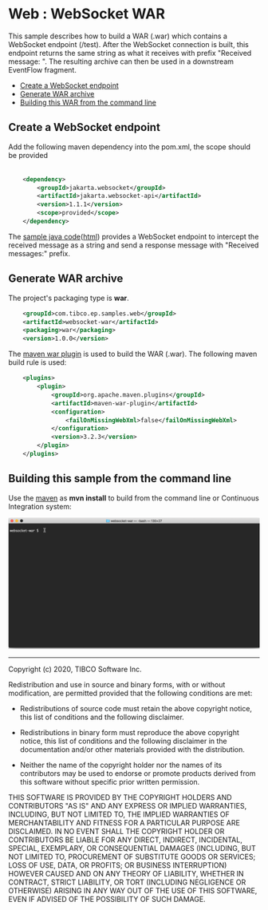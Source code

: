 # Web : WebSocket WAR

This sample describes how to build a WAR (.war) which contains a WebSocket endpoint (/test).  After the 
WebSocket connection is built, this endpoint returns the same string as what it receives with prefix 
"Received message: ".  The resulting archive can then be used in a downstream EventFlow fragment.

* [Create a WebSocket endpoint](#create-websocket-endpoint)
* [Generate WAR archive](#generate-war-archive)
* [Building this WAR from the command line](#building-this-war-from-the-command-line)

<a name="create-websocket-endpoint"></a>

## Create a WebSocket endpoint

Add the following maven dependency into the pom.xml, the scope should be provided

```xml

    <dependency>
        <groupId>jakarta.websocket</groupId>
        <artifactId>jakarta.websocket-api</artifactId>
        <version>1.1.1</version>
        <scope>provided</scope>
    </dependency>
```

The [sample java code](../../main/java/com/tibco/ep/samples/web/websocket/websocketwar/WebSocketEndpoint.java)([html](https://github.com/TIBCOSoftware/tibco-streaming-samples/tree/master/web/websocket/websocket-war/src//main/java/com/tibco/ep/samples/web/websocket/websocketwar/WebSocketEndpoint.java))  provides a WebSocket endpoint to intercept the received message as a string and send a response message with "Received messages:" prefix.


<a name="generate-war-archive"></a>

## Generate WAR archive

The project's packaging type is **war**.
```xml
    <groupId>com.tibco.ep.samples.web</groupId>
    <artifactId>websocket-war</artifactId>
    <packaging>war</packaging>
    <version>1.0.0</version>

```
The [maven war plugin](https://maven.apache.org/plugins/maven-war-plugin/) is used to build the WAR (.war).  The following maven build rule is used:

```xml
    <plugins>
        <plugin>
            <groupId>org.apache.maven.plugins</groupId>
            <artifactId>maven-war-plugin</artifactId>
            <configuration>
                <failOnMissingWebXml>false</failOnMissingWebXml>
            </configuration>
            <version>3.2.3</version>
        </plugin>
    </plugins>
```

<a name="building-this-war-from-the-command-line"></a>

## Building this sample from the command line

Use the [maven](https://maven.apache.org) as **mvn install** to build from the command line or Continuous Integration system:

![maven](images/maven.gif)

---
Copyright (c) 2020, TIBCO Software Inc.

Redistribution and use in source and binary forms, with or without
modification, are permitted provided that the following conditions are met:

* Redistributions of source code must retain the above copyright notice, this
  list of conditions and the following disclaimer.

* Redistributions in binary form must reproduce the above copyright notice,
  this list of conditions and the following disclaimer in the documentation
  and/or other materials provided with the distribution.

* Neither the name of the copyright holder nor the names of its
  contributors may be used to endorse or promote products derived from
  this software without specific prior written permission.

THIS SOFTWARE IS PROVIDED BY THE COPYRIGHT HOLDERS AND CONTRIBUTORS "AS IS"
AND ANY EXPRESS OR IMPLIED WARRANTIES, INCLUDING, BUT NOT LIMITED TO, THE
IMPLIED WARRANTIES OF MERCHANTABILITY AND FITNESS FOR A PARTICULAR PURPOSE ARE
DISCLAIMED. IN NO EVENT SHALL THE COPYRIGHT HOLDER OR CONTRIBUTORS BE LIABLE
FOR ANY DIRECT, INDIRECT, INCIDENTAL, SPECIAL, EXEMPLARY, OR CONSEQUENTIAL
DAMAGES (INCLUDING, BUT NOT LIMITED TO, PROCUREMENT OF SUBSTITUTE GOODS OR
SERVICES; LOSS OF USE, DATA, OR PROFITS; OR BUSINESS INTERRUPTION) HOWEVER
CAUSED AND ON ANY THEORY OF LIABILITY, WHETHER IN CONTRACT, STRICT LIABILITY,
OR TORT (INCLUDING NEGLIGENCE OR OTHERWISE) ARISING IN ANY WAY OUT OF THE USE
OF THIS SOFTWARE, EVEN IF ADVISED OF THE POSSIBILITY OF SUCH DAMAGE.
